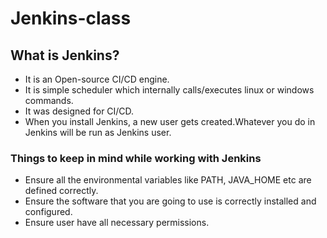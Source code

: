 # Jenkins-class

## What is Jenkins?

- It is an Open-source CI/CD engine.
- It is simple scheduler which internally calls/executes linux or windows commands. 
- It was designed for CI/CD.
- When you install Jenkins, a new user gets created.Whatever you do in Jenkins will be run as Jenkins user.

### Things to keep in mind while working with Jenkins

- Ensure all the environmental variables like PATH, JAVA_HOME etc are defined correctly.
- Ensure the software that you are going to use is correctly installed and configured.
- Ensure user have all necessary permissions.



